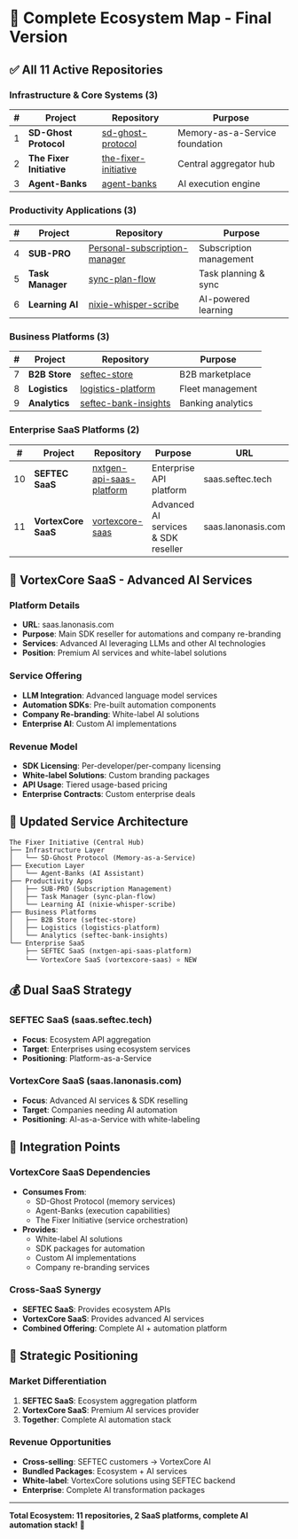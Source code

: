 # 🌟 Complete Ecosystem Map - Final Version

## ✅ All 11 Active Repositories

### Infrastructure & Core Systems (3)
| # | Project | Repository | Purpose |
|---|---------|------------|---------|
| 1 | **SD-Ghost Protocol** | [sd-ghost-protocol](https://github.com/thefixer3x/sd-ghost-protocol) | Memory-as-a-Service foundation |
| 2 | **The Fixer Initiative** | [the-fixer-initiative](https://github.com/thefixer3x/the-fixer-initiative) | Central aggregator hub |
| 3 | **Agent-Banks** | [agent-banks](https://github.com/thefixer3x/agent-banks) | AI execution engine |

### Productivity Applications (3)
| # | Project | Repository | Purpose |
|---|---------|------------|---------|
| 4 | **SUB-PRO** | [Personal-subscription-manager](https://github.com/thefixer3x/Personal-subscription-manager) | Subscription management |
| 5 | **Task Manager** | [sync-plan-flow](https://github.com/thefixer3x/sync-plan-flow) | Task planning & sync |
| 6 | **Learning AI** | [nixie-whisper-scribe](https://github.com/thefixer3x/nixie-whisper-scribe) | AI-powered learning |

### Business Platforms (3)
| # | Project | Repository | Purpose |
|---|---------|------------|---------|
| 7 | **B2B Store** | [seftec-store](https://github.com/thefixer3x/seftec-store) | B2B marketplace |
| 8 | **Logistics** | [logistics-platform](https://github.com/thefixer3x/logistics-platform) | Fleet management |
| 9 | **Analytics** | [seftec-bank-insights](https://github.com/thefixer3x/seftec-bank-insights) | Banking analytics |

### Enterprise SaaS Platforms (2)
| # | Project | Repository | Purpose | URL |
|---|---------|------------|---------|-----|
| 10 | **SEFTEC SaaS** | [nxtgen-api-saas-platform](https://github.com/thefixer3x/nxtgen-api-saas-platform) | Enterprise API platform | saas.seftec.tech |
| 11 | **VortexCore SaaS** | [vortexcore-saas](https://github.com/thefixer3x/vortexcore-saas) | Advanced AI services & SDK reseller | saas.lanonasis.com |

## 🎯 VortexCore SaaS - Advanced AI Services

### Platform Details
- **URL**: saas.lanonasis.com
- **Purpose**: Main SDK reseller for automations and company re-branding
- **Services**: Advanced AI leveraging LLMs and other AI technologies
- **Position**: Premium AI services and white-label solutions

### Service Offering
- **LLM Integration**: Advanced language model services
- **Automation SDKs**: Pre-built automation components
- **Company Re-branding**: White-label AI solutions
- **Enterprise AI**: Custom AI implementations

### Revenue Model
- **SDK Licensing**: Per-developer/per-company licensing
- **White-label Solutions**: Custom branding packages
- **API Usage**: Tiered usage-based pricing
- **Enterprise Contracts**: Custom enterprise deals

## 🔄 Updated Service Architecture

```
The Fixer Initiative (Central Hub)
├── Infrastructure Layer
│   └── SD-Ghost Protocol (Memory-as-a-Service)
├── Execution Layer
│   └── Agent-Banks (AI Assistant)
├── Productivity Apps
│   ├── SUB-PRO (Subscription Management)
│   ├── Task Manager (sync-plan-flow)
│   └── Learning AI (nixie-whisper-scribe)
├── Business Platforms
│   ├── B2B Store (seftec-store)
│   ├── Logistics (logistics-platform)
│   └── Analytics (seftec-bank-insights)
└── Enterprise SaaS
    ├── SEFTEC SaaS (nxtgen-api-saas-platform)
    └── VortexCore SaaS (vortexcore-saas) ⭐ NEW
```

## 💰 Dual SaaS Strategy

### SEFTEC SaaS (saas.seftec.tech)
- **Focus**: Ecosystem API aggregation
- **Target**: Enterprises using ecosystem services
- **Positioning**: Platform-as-a-Service

### VortexCore SaaS (saas.lanonasis.com)
- **Focus**: Advanced AI services & SDK reselling
- **Target**: Companies needing AI automation
- **Positioning**: AI-as-a-Service with white-labeling

## 🔗 Integration Points

### VortexCore SaaS Dependencies
- **Consumes From**:
  - SD-Ghost Protocol (memory services)
  - Agent-Banks (execution capabilities)
  - The Fixer Initiative (service orchestration)
- **Provides**:
  - White-label AI solutions
  - SDK packages for automation
  - Custom AI implementations
  - Company re-branding services

### Cross-SaaS Synergy
- **SEFTEC SaaS**: Provides ecosystem APIs
- **VortexCore SaaS**: Provides advanced AI services
- **Combined Offering**: Complete AI + automation platform

## 🎯 Strategic Positioning

### Market Differentiation
1. **SEFTEC SaaS**: Ecosystem aggregation platform
2. **VortexCore SaaS**: Premium AI services provider
3. **Together**: Complete AI automation stack

### Revenue Opportunities
- **Cross-selling**: SEFTEC customers → VortexCore AI
- **Bundled Packages**: Ecosystem + AI services
- **White-label**: VortexCore solutions using SEFTEC backend
- **Enterprise**: Complete AI transformation packages

---

**Total Ecosystem: 11 repositories, 2 SaaS platforms, complete AI automation stack!** 🚀